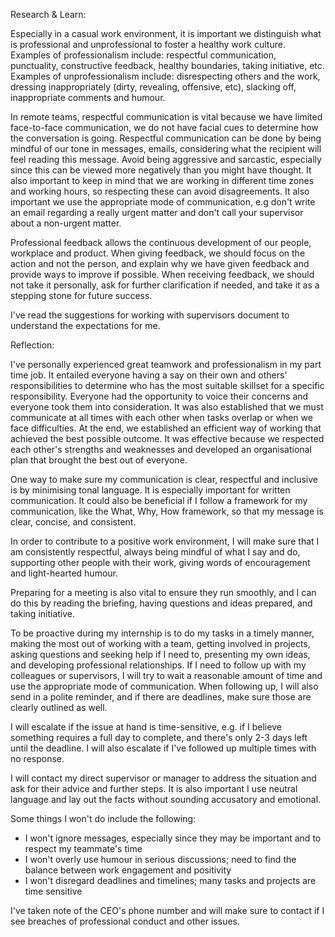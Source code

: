 Research & Learn:

Especially in a casual work environment, it is important we distinguish what is professional and unprofessional to foster a healthy work culture. Examples of professionalism include: respectful communication, punctuality, constructive feedback, healthy boundaries, taking initiative, etc. Examples of unprofessionalism include: disrespecting others and the work, dressing inappropriately (dirty, revealing, offensive, etc), slacking off, inappropriate comments and humour. 

In remote teams, respectful communication is vital because we have limited face-to-face communication, we do not have facial cues to determine how the conversation is going. Respectful communication can be done by being mindful of our tone in messages, emails, considering what the recipient will feel reading this message. Avoid being aggressive and sarcastic, especially since this can be viewed more negatively than you might have thought. It also important to keep in mind that we are working in different time zones and working hours, so respecting these can avoid disagreements. It also important we use the appropriate mode of communication, e.g don't write an email regarding a really urgent matter and don't call your supervisor about a non-urgent matter.

Professional feedback allows the continuous development of our people, workplace and product. When giving feedback, we should focus on the action and not the person, and explain why we have given feedback and provide ways to improve if possible. When receiving feedback, we should not take it personally, ask for further clarification if needed, and take it as a stepping stone for future success. 

I've read the suggestions for working with supervisors document to understand the expectations for me. 

Reflection:

I've personally experienced great teamwork and professionalism in my part time job. It entailed everyone having a say on their own and others' responsibilities to determine who has the most suitable skillset for a specific responsibility. Everyone had the opportunity to voice their concerns and everyone took them into consideration. It was also established that we must communicate at all times with each other when tasks overlap or when we face difficulties. At the end, we established an efficient way of working that achieved the best possible outcome. It was effective because we respected each other's strengths and weaknesses and developed an organisational plan that brought the best out of everyone. 

One way to make sure my communication is clear, respectful and inclusive is by minimising tonal language. It is especially important for written communication. It could also be beneficial if I follow a framework for my communication, like the What, Why, How framework, so that my message is clear, concise, and consistent. 

In order to contribute to a positive work environment, I will make sure that I am consistently respectful, always being mindful of what I say and do, supporting other people with their work, giving words of encouragement and light-hearted humour. 

Preparing for a meeting is also vital to ensure they run smoothly, and I can do this by reading the briefing, having questions and ideas prepared, and taking initiative. 

To be proactive during my internship is to do my tasks in a timely manner, making the most out of working with a team, getting involved in projects, asking questions and seeking help if I need to, presenting my own ideas, and developing professional relationships. If I need to follow up with my colleagues or supervisors, I will try to wait a reasonable amount of time and use the appropriate mode of communication. When following up, I will also send in a polite reminder, and if there are deadlines, make sure those are clearly outlined as well. 

I will escalate if the issue at hand is time-sensitive, e.g. if I believe something requires a full day to complete, and there's only 2-3 days left until the deadline. I will also escalate if I've followed up multiple times with no response. 

I will contact my direct supervisor or manager to address the situation and ask for their advice and further steps. It is also important I use neutral language and lay out the facts without sounding accusatory and emotional. 

Some things I won't do include the following:
- I won't ignore messages, especially since they may be important and to respect my teammate's time
- I won't overly use humour in serious discussions; need to find the balance between work engagement and positivity
- I won't disregard deadlines and timelines; many tasks and projects are time sensitive

I've taken note of the CEO's phone number and will make sure to contact if I see breaches of professional conduct and other issues. 
